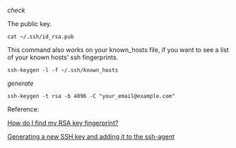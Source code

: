 *check*

The public key.
```shell
cat ~/.ssh/id_rsa.pub
```

This command also works on your known_hosts file, if you want to see a list of your known hosts' ssh fingerprints. 
```shell
ssh-keygen -l -f ~/.ssh/known_hosts
```

*generate*
```shell
ssh-keygen -t rsa -b 4096 -C "your_email@example.com"
```

Reference: 

[How do I find my RSA key fingerprint?](http://stackoverflow.com/questions/9607295/how-do-i-find-my-rsa-key-fingerprint)

[Generating a new SSH key and adding it to the ssh-agent](https://help.github.com/articles/generating-a-new-ssh-key-and-adding-it-to-the-ssh-agent/)